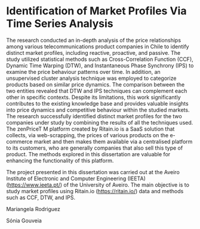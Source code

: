 # Identification of Market Profiles Via Time Series Analysis

The research conducted an in-depth analysis of the price relationships among various telecommunications product companies in Chile to identify distinct market profiles, including reactive, proactive, and passive. The study utilized statistical methods such as Cross-Correlation Function (CCF), Dynamic Time Warping (DTW), and Instantaneous Phase Synchrony (IPS) to examine the price behaviour patterns over time. In addition, an unsupervised cluster analysis technique was employed to categorize products based on similar price dynamics. The comparison between the two entities revealed that DTW and IPS techniques can complement each other in specific contexts. Despite its limitations, this work significantly contributes to the existing knowledge base and provides valuable insights into price dynamics and competitive behaviour within the studied markets. The research successfully identified distinct market profiles for the two companies under study by combining the results of all the techniques used. The zenPriceT M platform created by Ritain.io is a SaaS solution that collects, via web-scrapping, the prices of various products on the e-commerce market and then makes them available via a centralised platform to its customers, who are generally companies that also sell this type of product. The methods explored in this dissertation are valuable for enhancing the functionality of this platform.

The project presented in this dissertation was carried out at the Aveiro Institute of Electronic and Computer Engineering (IEETA) (https://www.ieeta.pt/) of the University of Aveiro. The main objective is to study market profiles using Ritain.io (https://ritain.io/) data and methods such as CCF, DTW, and IPS.

Mariangela Rodriguez

Sónia Gouveia 
